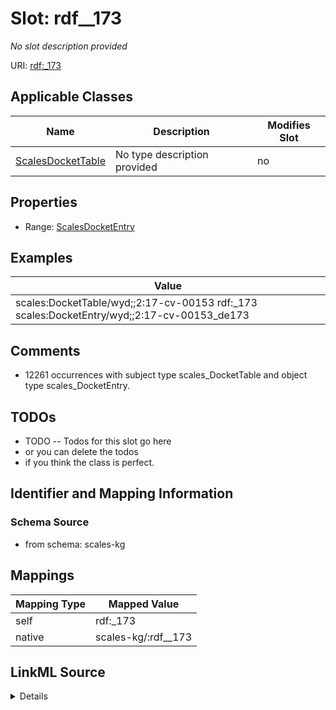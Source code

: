 

# Slot: rdf__173


_No slot description provided_





URI: [rdf:_173](http://www.w3.org/1999/02/22-rdf-syntax-ns#_173)



<!-- no inheritance hierarchy -->





## Applicable Classes

| Name | Description | Modifies Slot |
| --- | --- | --- |
| [ScalesDocketTable](../classes/ScalesDocketTable.md) | No type description provided |  no  |







## Properties

* Range: [ScalesDocketEntry](../classes/ScalesDocketEntry.md)






## Examples

| Value |
| --- |
| scales:DocketTable/wyd;;2:17-cv-00153 rdf:_173 scales:DocketEntry/wyd;;2:17-cv-00153_de173 |

## Comments

* 12261 occurrences with subject type scales_DocketTable and object type scales_DocketEntry.

## TODOs

* TODO -- Todos for this slot go here
* or you can delete the todos
* if you think the class is perfect.

## Identifier and Mapping Information







### Schema Source


* from schema: scales-kg




## Mappings

| Mapping Type | Mapped Value |
| ---  | ---  |
| self | rdf:_173 |
| native | scales-kg/:rdf__173 |




## LinkML Source

<details>
```yaml
name: rdf__173
description: No slot description provided
todos:
- TODO -- Todos for this slot go here
- or you can delete the todos
- if you think the class is perfect.
comments:
- 12261 occurrences with subject type scales_DocketTable and object type scales_DocketEntry.
examples:
- value: scales:DocketTable/wyd;;2:17-cv-00153 rdf:_173 scales:DocketEntry/wyd;;2:17-cv-00153_de173
from_schema: scales-kg
rank: 1000
slot_uri: rdf:_173
alias: rdf__173
domain_of:
- scales_DocketTable
range: scales_DocketEntry

```
</details>